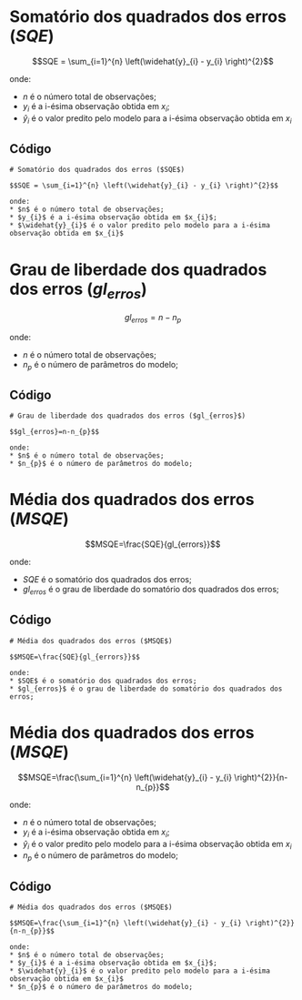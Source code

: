# Somatório dos quadrados dos erros ($SQE$)

$$SQE = \sum_{i=1}^{n} \left(\widehat{y}_{i} - y_{i} \right)^{2}$$

onde:
* $n$ é o número total de observações;
* $y_{i}$ é a i-ésima observação obtida em $x_{i}$;
* $\widehat{y}_{i}$ é o valor predito pelo modelo para a i-ésima observação obtida em $x_{i}$

## Código

```
# Somatório dos quadrados dos erros ($SQE$)

$$SQE = \sum_{i=1}^{n} \left(\widehat{y}_{i} - y_{i} \right)^{2}$$

onde:
* $n$ é o número total de observações;
* $y_{i}$ é a i-ésima observação obtida em $x_{i}$;
* $\widehat{y}_{i}$ é o valor predito pelo modelo para a i-ésima observação obtida em $x_{i}$
```

# Grau de liberdade dos quadrados dos erros ($gl_{erros}$)

$$gl_{erros}=n-n_{p}$$

onde:
* $n$ é o número total de observações;
* $n_{p}$ é o número de parâmetros do modelo;

## Código

```
# Grau de liberdade dos quadrados dos erros ($gl_{erros}$)

$$gl_{erros}=n-n_{p}$$

onde:
* $n$ é o número total de observações;
* $n_{p}$ é o número de parâmetros do modelo;
```

# Média dos quadrados dos erros ($MSQE$)

$$MSQE=\frac{SQE}{gl_{errors}}$$

onde:
* $SQE$ é o somatório dos quadrados dos erros;
* $gl_{erros}$ é o grau de liberdade do somatório dos quadrados dos erros;

## Código

```
# Média dos quadrados dos erros ($MSQE$)

$$MSQE=\frac{SQE}{gl_{errors}}$$

onde:
* $SQE$ é o somatório dos quadrados dos erros;
* $gl_{erros}$ é o grau de liberdade do somatório dos quadrados dos erros;
```

# Média dos quadrados dos erros ($MSQE$)

$$MSQE=\frac{\sum_{i=1}^{n} \left(\widehat{y}_{i} - y_{i} \right)^{2}}{n-n_{p}}$$

onde:
* $n$ é o número total de observações;
* $y_{i}$ é a i-ésima observação obtida em $x_{i}$;
* $\widehat{y}_{i}$ é o valor predito pelo modelo para a i-ésima observação obtida em $x_{i}$
* $n_{p}$ é o número de parâmetros do modelo;

## Código

```
# Média dos quadrados dos erros ($MSQE$)

$$MSQE=\frac{\sum_{i=1}^{n} \left(\widehat{y}_{i} - y_{i} \right)^{2}}{n-n_{p}}$$

onde:
* $n$ é o número total de observações;
* $y_{i}$ é a i-ésima observação obtida em $x_{i}$;
* $\widehat{y}_{i}$ é o valor predito pelo modelo para a i-ésima observação obtida em $x_{i}$
* $n_{p}$ é o número de parâmetros do modelo;
```